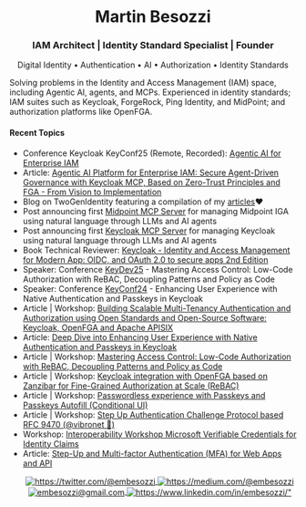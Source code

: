 <h1 align="center">Martin Besozzi</h1>
<h3 align="center">IAM Architect | Identity Standard Specialist | Founder </h3>
<p align="center"> Digital Identity • Authentication • AI • Authorization • Identity Standards</p>
Solving problems in the Identity and Access Management (IAM) space, including Agentic AI, agents, and MCPs. Experienced in identity standards; IAM suites such as Keycloak, ForgeRock, Ping Identity, and MidPoint; and authorization platforms like OpenFGA.
<h4>Recent Topics</h4>
<p align="center">
<ul>
     <li>Conference Keycloak KeyConf25 (Remote, Recorded): <a href="https://www.youtube.com/watch?v=UeIiIrXesKU">Agentic AI for Enterprise IAM</a></li> 
     <li>Article: <a href="https://medium.com/@embesozzi/agentic-ai-platform-for-enterprise-iam-secure-agent-driven-governance-based-on-zero-trust-289a52f42790">Agentic AI Platform for Enterprise IAM: Secure Agent-Driven Governance with Keycloak MCP, Based on Zero-Trust Principles and FGA - From Vision to Implementation</a></li> 
     <li>Blog on TwoGenIdentity featuring a compilation of my <a href="https://twogenidentity.com/blog">articles</a>❤️</li>
     <li>Post announcing first <a href="https://www.linkedin.com/posts/embesozzi_midpoint-mcp-iga-activity-7331071290767839232-fnxC?utm_source=share&utm_medium=member_desktop&rcm=ACoAAAakY8UBio1YDWcCyiTFBa_WdF8QNTgbMLM">Midpoint MCP Server</a> for managing Midpoint IGA using natural language through LLMs and AI agents</li>
    <li>Post announcing first <a href="https://www.linkedin.com/posts/embesozzi_keycloak-llms-ai-activity-7325126855794036737-Gjut?utm_source=share&utm_medium=member_desktop&rcm=ACoAAAakY8UBio1YDWcCyiTFBa_WdF8QNTgbMLM">Keycloak MCP Server</a> for managing Keycloak using natural language through LLMs and AI agents</li>
    <li>Book Technical Reviewer: <a href="https://www.amazon.com/Keycloak-Identity-Management-Applications-applications-ebook/dp/B0BPY1RDND">Keycloak - Identity and Access Management for Modern App: OIDC, and OAuth 2.0 to secure apps 2nd Edition</a></li>
    <li>Speaker: Conference <a href="https://www.keycloak-day.dev">KeyDev25</a> - Mastering Access Control: Low-Code Authorization with ReBAC, Decoupling Patterns and Policy as Code</li> 
    <li>Speaker: Conference <a href="https://keyconf.dev">KeyConf24</a> - Enhancing User Experience with Native Authentication and Passkeys in Keycloak</li>
    <li>Article | Workshop: <a href="https://medium.com/@embesozzi/building-scalable-multi-tenancy-authentication-and-authorization-using-open-standards-and-7341fcd87b64">Building Scalable Multi-Tenancy Authentication and Authorization using Open Standards and Open-Source Software: Keycloak, OpenFGA and Apache APISIX</a></li>
    <li>Article: <a href="https://medium.com/@embesozzi/deep-dive-into-enhancing-user-experience-with-native-authentication-and-passkeys-in-keycloak-86fb72c64278">Deep Dive into Enhancing User Experience with Native Authentication and Passkeys in Keycloak</a></li>
    <li>Article | Workshop: <a href="https://embesozzi.medium.com/mastering-access-control-implementing-low-code-authorization-based-on-rebac-and-decoupling-pattern-f6f54f70115e">Mastering Access Control: Low-Code Authorization with ReBAC, Decoupling Patterns and Policy as Code</a></li>
    <li>Article | Workshop: <a href="https://medium.com/@embesozzi/keycloak-integration-with-openfga-based-on-zanzibar-for-fine-grained-authorization-at-scale-d3376de00f9a">Keycloak integration with OpenFGA based on Zanzibar for Fine-Grained Authorization at Scale (ReBAC)</a></li>
    <li>Article | Workshop: <a href="https://medium.com/@embesozzi/keycloak-workshop-for-step-up-with-mfa-biometrics-authentication-passkeys-b7020ea9ae1b">Passwordless experience with Passkeys and Passkeys Autofill (Conditional UI)<a></li>
    <li>Article | Workshop: <a href="https://medium.com/@embesozzi/keycloak-workshop-for-step-up-with-mfa-biometrics-authentication-passkeys-b7020ea9ae1b">Step Up Authentication Challenge Protocol based RFC 9470 (@vibronet 🖤) <a></li>
    <li>Workshop: <a href="https://github.com/twogenidentity/microsoft-verifiable-credentials-workshop">Interoperability Workshop Microsoft Verifiable Credentials for Identity Claims</a></li>         
    <li>Article: <a href="https://medium.com/@embesozzi/keycloak-step-up-authentication-for-web-and-api-3ef4c9f25d42">Step-Up and Multi-factor Authentication (MFA) for Web Apps and API</a>    
</p>
<p align="center">
    <a href="https://twitter.com/@embesozzi">
        <img align="center" src="https://img.shields.io/badge/Twitter-1DA1F2?style=for-the-badge&logo=twitter&logoColor=white" alt="https://twitter.com/@embesozzi" />
    </a>
    <a href="https://medium.com/@embesozzi">
        <img align="center" src="https://img.shields.io/badge/Medium-12100E?style=for-the-badge&logo=medium&logoColor=white" alt="https://medium.com/@embesozzi" />
    </a>		
    </a>
    <a title="embesozzi@gmail.com" href="mailto:embesozzi@gmail.com">
        <img align="center" src="https://img.shields.io/badge/Gmail-D14836?style=for-the-badge&logo=gmail&logoColor=white" alt="embesozzi@gmail.com" />
    </a>
    <a href="https://www.linkedin.com/in/embesozzi/">
        <img align="center" src="https://img.shields.io/badge/LinkedIn-0077B5?style=for-the-badge&logo=linkedin&logoColor=white" alt=https://www.linkedin.com/in/embesozzi/" />
    </a>
</p>
